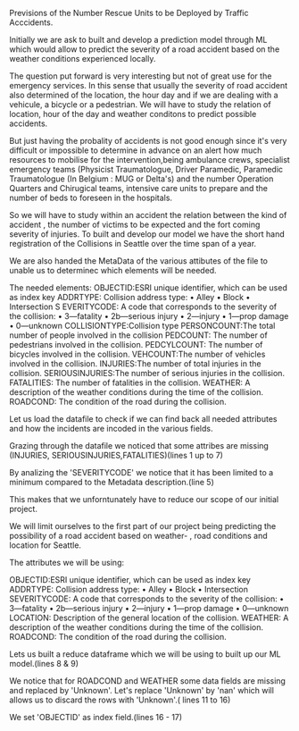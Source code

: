 Previsions of the Number Rescue Units to be Deployed by Traffic Acccidents.

Initially we are ask to built and develop a prediction model through ML which would allow to predict the severity of a road accident based on the weather conditions experienced locally.

The question put forward is very interesting but not of great use for the emergency services. In this sense that usually the severity of road accident also determined of the location, the hour day and if we are dealing with a vehicule, a bicycle or a pedestrian.
We will have to study the relation of location, hour of the day and weather conditons to predict possible accidents.

But just having the probality of accidents is not good enough since it's very difficult or impossible to determine in advance on an alert how much resources to mobilise for the intervention,being ambulance crews, specialist emergency teams (Physicist Traumatologue, Driver Paramedic, Paramedic Traumatologue (In Belgium : MUG or Delta's) and the number Operation Quarters and Chirugical teams, intensive care units to prepare and the number of beds to foreseen in the hospitals.

So we will have to study within an accident the relation between the kind of accident , the number of victims to be expected and the fort coming severity of injuries.
To built and develop our model we have the short hand registration of the Collisions in Seattle over the time span of a year.

We are also handed the MetaData of the various attibutes of the file to unable us to determinec which elements will be needed.

The needed elements:
OBJECTID:ESRI unique identifier, which can be used as index key 
ADDRTYPE: Collision address type: • Alley • Block • Intersection S
EVERITYCODE: A code that corresponds to the severity of the collision: 
    • 3—fatality 
    • 2b—serious injury 
    • 2—injury 
    • 1—prop damage 
    • 0—unknown
COLLISIONTYPE:Collision type 
PERSONCOUNT:The total number of people involved in the collision 
PEDCOUNT: The number of pedestrians involved in the collision. 
PEDCYLCOUNT: The number of bicycles involved in the collision. 
VEHCOUNT:The number of vehicles involved in the collision. 
INJURIES:The number of total injuries in the collision. 
SERIOUSINJURIES:The number of serious injuries in the collision. 
FATALITIES: The number of fatalities in the collision. 
WEATHER: A description of the weather conditions during the time of the collision. ROADCOND: The condition of the road during the collision.

Let us load the datafile to check if we can find back all needed attributes and how the incidents are incoded in the various fields.

Grazing through the datafile we noticed that some attribes are missing (INJURIES, SERIOUSINJURIES,FATALITIES)(lines 1 up to 7) 

By analizing the 'SEVERITYCODE' we notice that it has been limited to a minimum compared to  the Metadata description.(line 5)

This makes that we unforntunately have to reduce our scope of our initial project.

We will limit ourselves to the first part of our project being predicting the possibility of a road accident based on weather- , road conditions and location for Seattle.

The attributes we will be using:

OBJECTID:ESRI unique identifier, which can be used as index key
ADDRTYPE: Collision address type:
                        • Alley
                        • Block
                        • Intersection
SEVERITYCODE: A code that corresponds to the severity of the collision:
                                    • 3—fatality
                                    • 2b—serious injury
                                    • 2—injury
                                    • 1—prop damage
                                    • 0—unknown
LOCATION: Description of the general location of the collision.
WEATHER: A description of the weather conditions during the time of the collision.
ROADCOND: The condition of the road during the collision.


Lets us built a reduce dataframe which we will be using to built up our ML model.(lines 8 & 9)



We notice that for ROADCOND and WEATHER some data fields are missing and replaced by 'Unknown'.
Let's replace 'Unknown' by 'nan' which will allows us to discard the rows with 'Unknown'.( lines 11 to 16)

We set 'OBJECTID' as index field.(lines 16 - 17)

